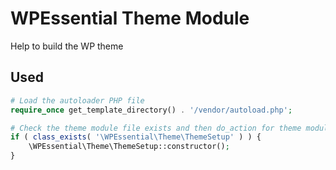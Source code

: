 # WPEssential Theme Module

Help to build the WP theme

## Used

```php
# Load the autoloader PHP file
require_once get_template_directory() . '/vendor/autoload.php';

# Check the theme module file exists and then do_action for theme modules.
if ( class_exists( '\WPEssential\Theme\ThemeSetup' ) ) {
	\WPEssential\Theme\ThemeSetup::constructor();
}
```
